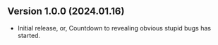 Version 1.0.0 (2024.01.16)
--------------------------

* Initial release, or, Countdown to revealing obvious stupid bugs has started.